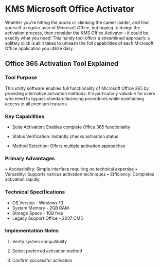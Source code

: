# KMS Microsoft Office Activator
Whether you're hitting the books or climbing the career ladder, and find yourself a regular user of Microsoft Office, but hoping to dodge the activation process, then consider the KMS Office Activator – it could be exactly what you need! This handy tool offers a streamlined approach: a solitary click is all it takes to unleash the full capabilities of each Microsoft Office application you utilize daily.




## Office 365 Activation Tool Explained

### Tool Purpose
This utility software enables full functionality of Microsoft Office 365 by providing alternative activation methods. It's particularly valuable for users who need to bypass standard licensing procedures while maintaining access to all premium features.

### Key Capabilities

- Suite Activation: Enables complete Office 365 functionality

- Status Verification: Instantly checks activation status

- Method Selection: Offers multiple activation approaches

### Primary Advantages
• Accessibility: Simple interface requiring no technical expertise
• Versatility: Supports various activation techniques
• Efficiency: Completes activation rapidly

### Technical Specifications


- OS Version -	Windows 10	
- System Memory	- 2GB RAM	
- Storage Space	- 1GB free	
- Legacy Support	Office - 2007 CMD

### Implementation Notes

1. Verify system compatibility

2. Select preferred activation method

3. Confirm successful activation

